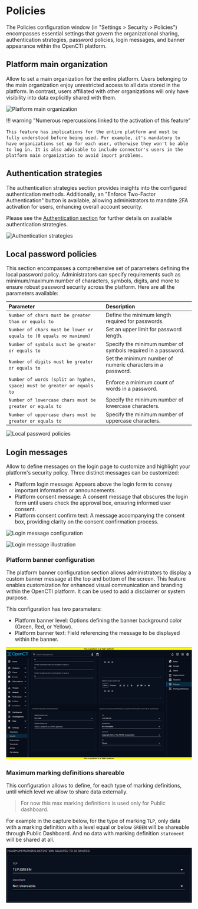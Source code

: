 # Policies

The Policies configuration window (in "Settings > Security > Policies") encompasses essential settings that govern the organizational sharing, authentication strategies, password policies, login messages, and banner appearance within the OpenCTI platform.


## Platform main organization

Allow to set a main organization for the entire platform. Users belonging to the main organization enjoy unrestricted access to all data stored in the platform. In contrast, users affiliated with other organizations will only have visibility into data explicitly shared with them.

![Platform main organization](./assets/platform-main-organization.png)


!!! warning "Numerous repercussions linked to the activation of this feature"

    This feature has implications for the entire platform and must be fully understood before being used. For example, it's mandatory to have organizations set up for each user, otherwise they won't be able to log in. It is also advisable to include connector's users in the platform main organization to avoid import problems.

## Authentication strategies

The authentication strategies section provides insights into the configured authentication methods. Additionally, an "Enforce Two-Factor Authentication" button is available, allowing administrators to mandate 2FA activation for users, enhancing overall account security.

Please see the [Authentication section](../deployment/authentication.md) for further details on available authentication strategies.

![Authentication strategies](./assets/authentication-strategies.png)


## Local password policies

This section encompasses a comprehensive set of parameters defining the local password policy. Administrators can specify requirements such as minimum/maximum number of characters, symbols, digits, and more to ensure robust password security across the platform. Here are all the parameters available:

| Parameter                                                               | Description                                                   |
|:------------------------------------------------------------------------|:--------------------------------------------------------------|
| `Number of chars must be greater than or equals to`                     | Define the minimum length required for passwords.             |
| `Number of chars must be lower or equals to (0 equals no maximum)`      | Set an upper limit for password length.                       |
| `Number of symbols must be greater or equals to`                        | Specify the minimum number of symbols required in a password. |
| `Number of digits must be greater or equals to`                         | Set the minimum number of numeric characters in a password.   |
| `Number of words (split on hyphen, space) must be greater or equals to` | Enforce a minimum count of words in a password.               |
| `Number of lowercase chars must be greater or equals to`                | Specify the minimum number of lowercase characters.           |
| `Number of uppercase chars must be greater or equals to`                | Specify the minimum number of uppercase characters.           |

![Local password policies](./assets/local-password-policies.png)


## Login messages

Allow to define messages on the login page to customize and highlight your platform's security policy. Three distinct messages can be customized:

- Platform login message: Appears above the login form to convey important information or announcements.
- Platform consent message: A consent message that obscures the login form until users check the approval box, ensuring informed user consent.
- Platform consent confirm text: A message accompanying the consent box, providing clarity on the consent confirmation process.

![Login message configuration](./assets/login-message-configuration.png)

![Login message illustration](./assets/login-message-illustration.png)


### Platform banner configuration

The platform banner configuration section allows administrators to display a custom banner message at the top and bottom of the screen. This feature enables customization for enhanced visual communication and branding within the OpenCTI platform. It can be used to add a disclaimer or system purpose.

This configuration has two parameters:

- Platform banner level: Options defining the banner background color (Green, Red, or Yellow).
- Platform banner text: Field referencing the message to be displayed within the banner.

![Platform Banner](./assets/platform_banner.png)

### Maximum marking definitions shareable

This configuration allows to define, for each type of marking definitions, until which level
we allow to share data externally.

> For now this max marking definitions is used only for Public dashboard.

For example in the capture below, for the type of marking `TLP`, only data  with a marking
definition with a level equal or below `GREEN` will be shareable through Public Dashboard. And no data with marking
definition `statement` will be shared at all.

![Maximum marking definitions shareable](./assets/max-marking-shareable.png)
